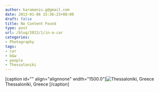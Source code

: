 ```yaml
---
author: karamanis.g@gmail.com
date: 2013-01-06 15:36:23+00:00
draft: false
title: No Content Found
type: post
url: /blog/2013/1/in-a-car
categories:
- Photography
tags:
- car
- b&w
- people
- Thessaloniki
---
```


[caption id="" align="alignnone" width="1500.0"]![ Thessaloniki, Greece ](https://images.squarespace-cdn.com/content/v1/4f3f61bae4b063b909445965/1357486600489-RERZ4CAZDEMP4D5F4GGV/ke17ZwdGBToddI8pDm48kF9aEDQaTpZHfWEO2zppK7Z7gQa3H78H3Y0txjaiv_0fDoOvxcdMmMKkDsyUqMSsMWxHk725yiiHCCLfrh8O1z5QPOohDIaIeljMHgDF5CVlOqpeNLcJ80NK65_fV7S1UX7HUUwySjcPdRBGehEKrDf5zebfiuf9u6oCHzr2lsfYZD7bBzAwq_2wCJyqgJebgg/20121225-R0012707.jpg?format=original)
 Thessaloniki, Greece [/caption]
